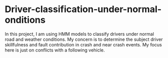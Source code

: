 # Driver-classification-under-normal-onditions
In this project, I am using HMM models to classify drivers under normal road and weather conditions. My concern is to determine the subject driver skillfulness and fault contribution in crash and near crash events.  My focus here is just on conflicts with a following vehicle.   
